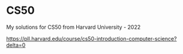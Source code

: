 # CS50
My solutions for CS50 from Harvard University - 2022

https://pll.harvard.edu/course/cs50-introduction-computer-science?delta=0
